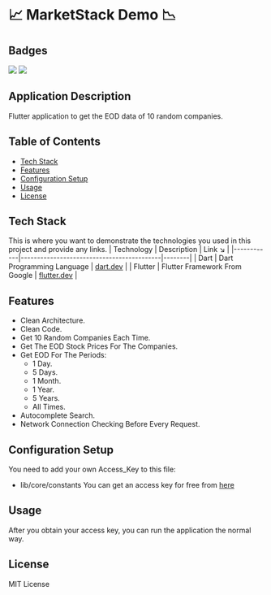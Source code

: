 # 📈 MarketStack Demo 📉

## Badges

![](https://img.shields.io/badge/Code-Flutter-informational?style=flat&logo=flutter&color=61DAFB)
![](https://img.shields.io/badge/Code-Dart-informational?style=flat&logo=dart&color=61DAFB)

## Application Description

Flutter application to get the EOD data of 10 random companies.

## Table of Contents

* [Tech Stack](#tech-stack)
* [Features](#features)
* [Configuration Setup](#configuration-setup)
* [Usage](#usage)
* [License](#license)


## Tech Stack

This is where you want to demonstrate the technologies you used in this project and provide any links.
| Technology | Description                               | Link ↘️ |
|------------|-------------------------------------------|--------|
| Dart       | Dart Programming Language                 | [dart.dev](https://dart.dev)         |
| Flutter    | Flutter Framework From Google             | [flutter.dev](https://flutter.dev)   |

## Features

* Clean Architecture.
* Clean Code.
* Get 10 Random Companies Each Time.
* Get The EOD Stock Prices For The Companies.
* Get EOD For The Periods:
  * 1 Day.
  * 5 Days.
  * 1 Month.
  * 1 Year.
  * 5 Years.
  * All Times.
* Autocomplete Search.
* Network Connection Checking Before Every Request.

## Configuration Setup

You need to add your own Access_Key to this file:
- lib/core/constants
You can get an access key for free from [here](https://marketstack.com)

## Usage

After you obtain your access key, you can run the application the normal way.

## License

MIT License
